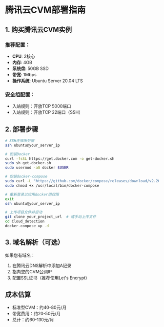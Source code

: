 # 腾讯云CVM部署指南

## 1. 购买腾讯云CVM实例

### 推荐配置：
- **CPU**: 2核心
- **内存**: 4GB
- **系统盘**: 50GB SSD
- **带宽**: 1Mbps
- **操作系统**: Ubuntu Server 20.04 LTS

### 安全组配置：
- 入站规则：开放TCP 5000端口
- 入站规则：开放TCP 22端口（SSH）

## 2. 部署步骤

```bash
# SSH连接服务器
ssh ubuntu@your_server_ip

# 安装Docker
curl -fsSL https://get.docker.com -o get-docker.sh
sudo sh get-docker.sh
sudo usermod -aG docker $USER

# 安装docker-compose
sudo curl -L "https://github.com/docker/compose/releases/download/v2.20.2/docker-compose-$(uname -s)-$(uname -m)" -o /usr/local/bin/docker-compose
sudo chmod +x /usr/local/bin/docker-compose

# 重新登录以应用docker组权限
exit
ssh ubuntu@your_server_ip

# 上传项目文件并启动
git clone your_project_url  # 或手动上传文件
cd Cloud_detection
docker-compose up -d
```

## 3. 域名解析（可选）

如果您有域名：
1. 在腾讯云DNS解析中添加A记录
2. 指向您的CVM公网IP
3. 配置SSL证书（推荐使用Let's Encrypt）

## 成本估算
- 标准型CVM：约40-80元/月
- 带宽费用：约20-50元/月  
- 总计：约60-130元/月 